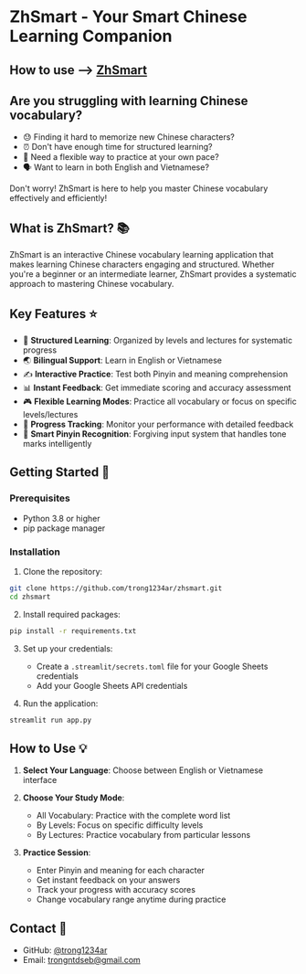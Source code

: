 # ZhSmart - Your Smart Chinese Learning Companion 

## How to use --> [ZhSmart](https://zhsmart.streamlit.app/)

## Are you struggling with learning Chinese vocabulary?

- 😓 Finding it hard to memorize new Chinese characters?
- ⏰ Don't have enough time for structured learning?
- 🤔 Need a flexible way to practice at your own pace?
- 🗣️ Want to learn in both English and Vietnamese?

Don't worry! ZhSmart is here to help you master Chinese vocabulary effectively and efficiently! 

## What is ZhSmart? 📚

ZhSmart is an interactive Chinese vocabulary learning application that makes learning Chinese characters engaging and structured. Whether you're a beginner or an intermediate learner, ZhSmart provides a systematic approach to mastering Chinese vocabulary.

## Key Features ⭐

- 🎯 **Structured Learning**: Organized by levels and lectures for systematic progress
- 🌏 **Bilingual Support**: Learn in English or Vietnamese
- ✍️ **Interactive Practice**: Test both Pinyin and meaning comprehension
- 📊 **Instant Feedback**: Get immediate scoring and accuracy assessment
- 🎮 **Flexible Learning Modes**: Practice all vocabulary or focus on specific levels/lectures
- 🔄 **Progress Tracking**: Monitor your performance with detailed feedback
- 🎯 **Smart Pinyin Recognition**: Forgiving input system that handles tone marks intelligently

## Getting Started 🚀

### Prerequisites
- Python 3.8 or higher
- pip package manager

### Installation

1. Clone the repository:
```bash
git clone https://github.com/trong1234ar/zhsmart.git
cd zhsmart
```

2. Install required packages:
```bash
pip install -r requirements.txt
```

3. Set up your credentials:
   - Create a `.streamlit/secrets.toml` file for your Google Sheets credentials
   - Add your Google Sheets API credentials

4. Run the application:
```bash
streamlit run app.py
```

## How to Use 💡

1. **Select Your Language**: Choose between English or Vietnamese interface
2. **Choose Your Study Mode**:
   - All Vocabulary: Practice with the complete word list
   - By Levels: Focus on specific difficulty levels
   - By Lectures: Practice vocabulary from particular lessons

3. **Practice Session**:
   - Enter Pinyin and meaning for each character
   - Get instant feedback on your answers
   - Track your progress with accuracy scores
   - Change vocabulary range anytime during practice


## Contact 📧

- GitHub: [@trong1234ar](https://github.com/trong1234ar)
- Email: trongntdseb@gmail.com


